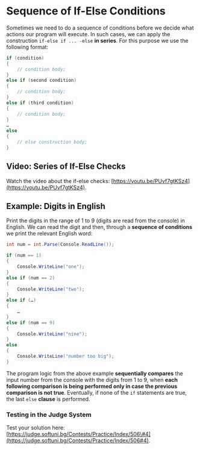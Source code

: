 # Sequence of If-Else Conditions

Sometimes we need to do a sequence of conditions before we decide what actions our program will execute. In such cases, we can apply the construction `if-else if ... -else` **in series**. For this purpose we use the following format:

```csharp
if (condition)
{
    // condition body;
}
else if (second condition)
{
    // condition body;
}
else if (third condition)
{
    // condition body;
}
…
else
{
    // else construction body;
}
```

## Video: Series of If-Else Checks

Watch the video about the if-else checks: [https://youtu.be/PUvf7gtKSz4](https://youtu.be/PUvf7gtKSz4).

## Example: Digits in English

Print the digits in the range of 1 to 9 \(digits are read from the console\) in English. We can read the digit and then, through a **sequence of conditions** we print the relevant English word:

```csharp
int num = int.Parse(Console.ReadLine());

if (num == 1)
{
    Console.WriteLine("one");
}
else if (num == 2)
{
    Console.WriteLine("two");
}
else if (…) 
{
    …
} 
else if (num == 9)
{
    Console.WriteLine("nine");
} 
else 
{
    Console.WriteLine("number too big");
}
```

The program logic from the above example **sequentially compares** the input number from the console with the digits from 1 to 9, when **each following comparison is being performed only in case the previous comparison is not true**. Eventually, if none of the `if` statements are true, the last `else` **clause** is performed.

### Testing in the Judge System

Test your solution here: [https://judge.softuni.bg/Contests/Practice/Index/506\#4](https://judge.softuni.bg/Contests/Practice/Index/506#4).

